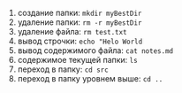 1. создание папки: `mkdir myBestDir`
2. удаление папки: `rm -r myBestDir`
3. удаление файла: `rm test.txt`
4. вывод строчки: `echo "Helo World`
5. вывод содержимого файла: `cat notes.md`
6. содержимое текущей папки: `ls`
7. переход в папку: `cd src`
8. переход в папку уровнем выше: `cd ..`